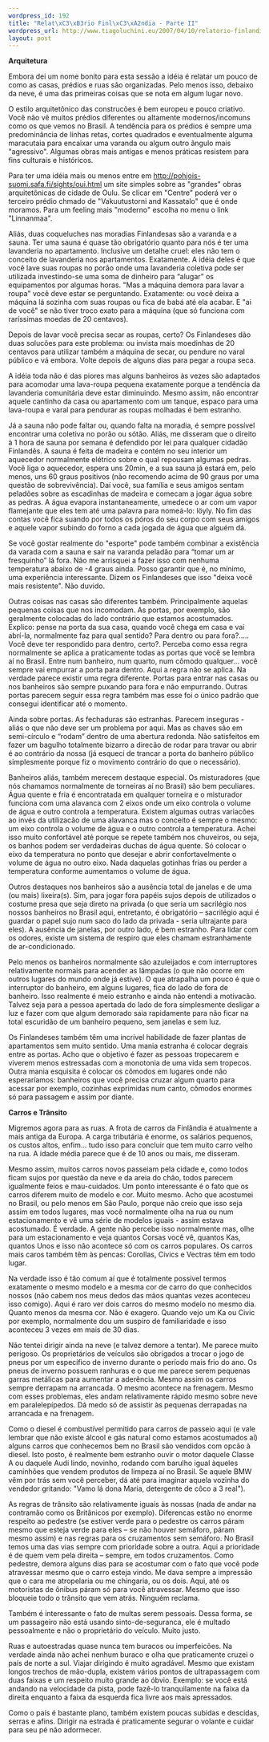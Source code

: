 ```yaml
--- 
wordpress_id: 192
title: "Relat\xC3\xB3rio Finl\xC3\xA2ndia - Parte II"
wordpress_url: http://www.tiagoluchini.eu/2007/04/10/relatorio-finlandia-parte-ii/
layout: post
---
```

<span style="font-weight: bold">Arquitetura</span>

Embora dei um nome bonito para esta sessão a idéia é relatar um pouco de como as casas, prédios e ruas são organizadas. Pelo menos isso, debaixo da neve, é uma das primeiras coisas que se nota em algum lugar novo.

O estilo arquitetônico das construcões é bem europeu e pouco criativo. Você não vê muitos prédios diferentes ou altamente modernos/incomuns como os que vemos no Brasil. A tendência para os prédios é sempre uma predominância de linhas retas, cortes quadrados e eventualmente alguma maracutaia para encaixar uma varanda ou algum outro ângulo mais "agressivo". Algumas obras mais antigas e menos práticas resistem para fins culturais e históricos.

Para ter uma idéia mais ou menos entre em <a href="http://pohjois-suomi.safa.fi/sights/oui.html" target="_blank">http://pohjois-suomi.safa.fi/sights/oui.html</a> um site simples sobre as "grandes" obras arquitetônicas de cidade de Oulu. Se clicar em "Centre" poderá ver o terceiro prédio chmado de "Vakuutustorni and Kassatalo" que é onde moramos. Para um feeling mais "moderno" escolha no menu o link "Linnanmaa".

Aliás, duas coqueluches nas moradias Finlandesas são a varanda e a sauna. Ter uma sauna é quase tão obrigatório quanto para nós é ter uma lavanderia no apartamento. Inclusive um detalhe cruel: eles não tem o conceito de lavanderia nos apartamentos. Exatamente. A idéia deles é que você lave suas roupas no porão onde uma lavanderia coletiva pode ser utilizada investindo-se uma soma de dinheiro para “alugar” os equipamentos por algumas horas. "Mas a máquina demora para lavar a roupa" você deve estar se perguntando. Exatamente: ou você deixa a máquina lá sozinha com suas roupas ou fica de babá até ela acabar. E "ai de você" se não tiver troco exato para a máquina (que só funciona com raríssimas moedas de 20 centavos).

Depois de lavar você precisa secar as roupas, certo? Os Finlandeses dão duas solucões para este problema: ou invista mais moedinhas de 20 centavos para utilizar também a máquina de secar, ou pendure no varal público e vá embora. Volte depois de alguns dias para pegar a roupa seca.

A idéia toda não é das piores mas alguns banheiros às vezes são adaptados para acomodar uma lava-roupa pequena exatamente porque a tendência da lavanderia comunitária deve estar diminuindo. Mesmo assim, não encontrar aquele cantinho da casa ou apartamento com um tanque, espaco para uma lava-roupa e varal para pendurar as roupas molhadas é bem estranho.

Já a sauna não pode faltar ou, quando falta na moradia, é sempre possível encontrar uma coletiva no porão ou sótão. Aliás, me disseram que o direito à 1 hora de sauna por semana é defendido por lei para qualquer cidadão Finlandês. A sauna é feita de madeira e contém no seu interior um aquecedor normalmente elétrico sobre o qual repousam algumas pedras. Você liga o aquecedor, espera uns 20min, e a sua sauna já estará em, pelo menos, uns 60 graus positivos (não recomendo acima de 90 graus por uma questão de sobrevivência). Daí você, sua família e seus amigos sentam peladões sobre as escadinhas de madeira e comecam a jogar água sobre as pedras. A água evapora instantaneamente, umedece o ar com um vapor flamejante que eles tem até uma palavra para nomeá-lo: löyly. No fim das contas você fica suando por todos os póros do seu corpo com seus amigos e aquele vapor subindo do forno a cada jogada de água que alguém dá.

Se você gostar realmente do "esporte" pode também combinar a existência da varada com a sauna e sair na varanda peladão para “tomar um ar fresquinho” lá fora. Não me arrisquei a fazer isso com nenhuma temperatura abaixo de -4 graus ainda. Posso garantir que é, no mínimo, uma experiência interessante. Dizem os Finlandeses que isso "deixa você mais resistente". Não duvido.

Outras coisas nas casas são diferentes também. Principalmente aquelas pequenas coisas que nos incomodam. As portas, por exemplo, são geralmente colocadas do lado contrário que estamos acostumados. Explico: pense na porta da sua casa, quando você chega em casa e vai abrí-la, normalmente faz para qual sentido? Para dentro ou para fora?..... Você deve ter respondido para dentro, certo?. Perceba como essa regra normalmente se aplica a praticamente todas as portas que você se lembra aí no Brasil. Entre num banheiro, num quarto, num cômodo qualquer... você sempre vai empurrar a porta para dentro. Aqui a regra não se aplica. Na verdade parece existir uma regra diferente. Portas para entrar nas casas ou nos banheiros são sempre puxando para fora e não empurrando. Outras portas parecem seguir essa regra também mas esse foi o único padrão que consegui identificar até o momento.

Ainda sobre portas. As fechaduras são estranhas. Parecem inseguras - aliás o que não deve ser um problema por aqui. Mas as chaves são em semi-círculo e “rodam” dentro de uma abertura redonda. Não satisfeitos em fazer um bagulho totalmente bizarro a direcão de rodar para travar ou abrir é ao contrário da nossa (já esqueci de trancar a porta do banheiro público simplesmente porque fiz o movimento contrário do que o necessário).

Banheiros aliás, também merecem destaque especial. Os misturadores (que nós chamamos normalmente de torneiras aí no Brasil) são bem peculiares. Água quente e fria é encontratada em qualquer torneira e o misturador funciona com uma alavanca com 2 eixos onde um eixo controla o volume de água e outro controla a temperatura. Existem algumas outras variacões ao invés da utilizacão de uma alavanca mas o conceito é sempre o mesmo: um eixo controla o volume de água e o outro controla a temperatura. Achei isso muito confortável até porque se repete também nos chuveiros, ou seja, os banhos podem ser verdadeiras duchas de água quente. Só colocar o eixo da temperatura no ponto que desejar e abrir confortavelmente o volume de água no outro eixo. Nada daquelas gotinhas frias ou perder a temperatura conforme aumentamos o volume de água.

Outros destaques nos banheiros são a ausência total de janelas e de uma (ou mais) lixeira(s). Sim, para jogar fora papéis sujos depois de utilizados o costume presa que seja direto na privada (o que seria um sacrilégio nos nossos banheiros no Brasil aqui, entretanto, é obrigatório – sacrilégio aqui é guardar o papel sujo num saco do lado da privada - seria ultrajante para eles). A ausência de janelas, por outro lado, é bem estranho. Para lidar com os odores, existe um sistema de respiro que eles chamam estranhamente de ar-condicionado.

Pelo menos os banheiros normalmente são azuleijados e com interruptores relativamente normais para acender as lâmpadas (o que não ocorre em outros lugares do mundo onde já estive). O que atrapalha um pouco é que o interruptor do banheiro, em alguns lugares, fica do lado de fora de banheiro. Isso realmente é meio estranho e ainda não entendi a motivacão. Talvez seja para a pessoa apertada do lado de fora simplesmente desligar a luz e fazer com que algum demorado saia rapidamente para não ficar na total escuridão de um banheiro pequeno, sem janelas e sem luz.

Os Finlandeses também têm uma incrível habilidade de fazer plantas de apartamentos sem muito sentido. Uma mania estranha é colocar degrais entre as portas. Acho que o objetivo é fazer as pessoas tropecarem e viverem menos estressadas com a monotonia de uma vida sem tropecos. Outra mania esquisita é colocar os cômodos em lugares onde não esperaríamos: banheiros que você precisa cruzar algum quarto para acessar por exemplo, cozinhas exprimidas num canto, cômodos enormes só para passagem e assim por diante.

<span style="font-weight: bold">Carros e Trânsito</span>

Migremos agora para as ruas. A frota de carros da Finlândia é atualmente a mais antiga da Europa. A carga tributária é enorme, os salários pequenos, os custos altos, enfim... tudo isso para concluir que tem muito carro velho na rua. A idade média parece que é de 10 anos ou mais, me disseram.

Mesmo assim, muitos carros novos passeiam pela cidade e, como todos ficam sujos por questão da neve e da areia do chão, todos parecem igualmente feios e mau-cuidados. Um ponto interessante é o fato que os carros diferem muito de modelo e cor. Muito mesmo. Acho que acostumei no Brasil, ou pelo menos em São Paulo, porque não creio que isso seja assim em todos lugares, mas você normalmente olha na rua ou num estacionamento e vê uma série de modelos iguais - assim estava acostumado. É verdade. A gente não percebe isso normalmente mas, olhe para um estacionamento e veja quantos Corsas você vê, quantos Kas, quantos Unos e isso não acontece só com os carros populares. Os carros mais caros também têm às pencas: Corollas, Civics e Vectras têm em todo lugar.

Na verdade isso é tão comum aí que é totalmente possível termos exatamente o mesmo modelo e a mesma cor de carro do que conhecidos nossos (não cabem nos meus dedos das mãos quantas vezes aconteceu isso comigo). Aqui é raro ver dois carros do mesmo modelo no mesmo dia. Quanto menos da mesma cor. Não é exagero. Quando vejo um Ka ou Civic por exemplo, normalmente dou um suspiro de familiaridade e isso aconteceu 3 vezes em mais de 30 dias.

Não tentei dirigir ainda na neve (e talvez demore a tentar). Me parece muito perigoso. Os proprietários de veículos são obrigados a trocar o jogo de pneus por um específico de inverno durante o período mais frio do ano. Os pneus de inverno possuem ranhuras e o que me parece serem pequenas garras metálicas para aumentar a aderência. Mesmo assim os carros sempre derrapam na arrancada. O mesmo acontece na frenagem. Mesmo com esses problemas, eles andam relativamente rápido mesmo sobre neve em paralelepípedos. Dá medo só de assistir às pequenas derrapadas na arrancada e na frenagem.

Como o diesel é combustível permitido para carros de passeio aqui (e vale lembrar que não existe álcool e gás natural como estamos acostumados aí) alguns carros que conhecemos bem no Brasil são vendidos com opcão à diesel. Isto posto, é realmente bem estranho ouvir o motor daquele Classe A ou daquele Audi lindo, novinho, rodando com barulho igual àqueles caminhões que vendem produtos de limpeza aí no Brasil. Se aquele BMW vêm por trás sem você perceber, dá até para imaginar aquela vozinha do vendedor gritando: "Vamo lá dona Maria, detergente de côco a 3 real").

As regras de trânsito são relativamente iguais às nossas (nada de andar na contramão como os Britânicos por exemplo). Diferencas estão no enorme respeito ao pedestre (se estiver verde para o pedestre os carros páram mesmo que esteja verde para eles – se não houver semáforo, páram mesmo assim) e nas regras para os cruzamentos sem semáforo. No Brasil temos uma das vias sempre com prioridade sobre a outra. Aqui a prioridade é de quem vem pela direita – sempre, em todos cruzamentos. Como pedestre, demora alguns dias para se acostumar com o fato que você pode atravessar mesmo que o carro esteja vindo. Me dava sempre a impressão que o cara me atropelaria ou me chingaria, ou os dois. Aqui, até os motoristas de ônibus páram só para você atravessar. Mesmo que isso bloqueie todo o trânsito que vem atrás. Ninguém reclama.

Também é interessante o fato de multas serem pessoais. Dessa forma, se um passageiro não está usando sinto-de-seguranca, ele é multado pessoalmente e não o proprietário do veículo. Muito justo.

Ruas e autoestradas quase nunca tem buracos ou imperfeicões. Na verdade ainda não achei nenhum buraco e olha que praticamente cruzei o país de norte a sul. Viajar dirigindo é muito agradável. Mesmo que existam longos trechos de mão-dupla, existem vários pontos de ultrapassagem com duas faixas e um respeito muito grande ao óbvio. Exemplo: se você está andando na velocidade da pista, pode fazê-lo tranquilamente na faixa da direita enquanto a faixa da esquerda fica livre aos mais apressados.

Como o país é bastante plano, também existem poucas subidas e descidas, serras e afins. Dirigir na estrada é praticamente segurar o volante e cuidar para seu pé não adormecer.
